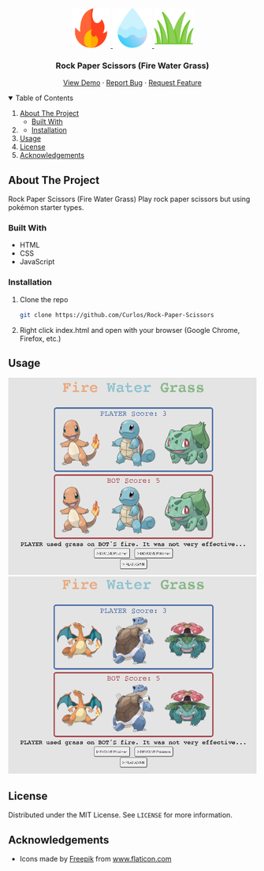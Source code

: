 <!--

<!-- PROJECT LOGO -->
<br />
<p align="center">
  <a href="https://github.com/Curlos/Rock-Paper-Scissors">
    <img src="icons/fire.png" alt="Logo" width="80" height="80">
    <img src="icons/water-drop.png" alt="Logo" width="80" height="80">
    <img src="icons/grass.png" alt="Logo" width="80" height="80">
  </a>

  <h3 align="center">Rock Paper Scissors (Fire Water Grass)</h3>

  <p align="center">
    <a href="https://fire-water-grass.vercel.app/">View Demo</a>
    ·
    <a href="https://github.com/Curlos/Rock-Paper-Scissors/issues">Report Bug</a>
    ·
    <a href="https://github.com/Curlos/Rock-Paper-Scissors/issues">Request Feature</a>
  </p>
</p>



<!-- TABLE OF CONTENTS -->
<details open="open">
  <summary>Table of Contents</summary>
  <ol>
    <li>
      <a href="#about-the-project">About The Project</a>
      <ul>
        <li><a href="#built-with">Built With</a></li>
      </ul>
    </li>
    <li>
      <ul>
        <li><a href="#installation">Installation</a></li>
      </ul>
    </li>
    <li><a href="#usage">Usage</a></li>
    <li><a href="#license">License</a></li>
    <li><a href="#acknowledgements">Acknowledgements</a></li>
  </ol>
</details>



<!-- ABOUT THE PROJECT -->
## About The Project

Rock Paper Scissors (Fire Water Grass)
Play rock paper scissors but using pokémon starter types.

### Built With

* HTML
* CSS
* JavaScript

### Installation

1. Clone the repo
   ```sh
   git clone https://github.com/Curlos/Rock-Paper-Scissors
   ```
2. Right click index.html and open with your browser (Google Chrome, Firefox, etc.)



<!-- USAGE EXAMPLES -->
## Usage

<img src="images/no-evolve.png" alt="No Evolve" width="524px" height="400px">
<img src="images/fully-evolved.png" alt="No Evolve" width="524px" height="400px">

<!-- LICENSE -->
## License

Distributed under the MIT License. See `LICENSE` for more information.


<!-- ACKNOWLEDGEMENTS -->
## Acknowledgements
* <div>Icons made by <a href="https://www.freepik.com" title="Freepik">Freepik</a> from <a href="https://www.flaticon.com/" title="Flaticon">www.flaticon.com</a></div>
